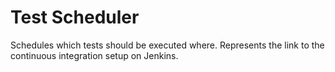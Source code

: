 # Test Scheduler

Schedules which tests should be executed where. Represents the link to the continuous integration setup on Jenkins.
